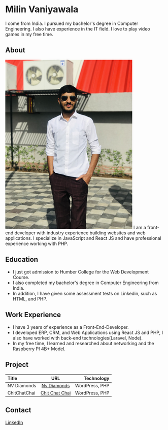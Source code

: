 # Milin Vaniyawala

I come from India. I pursued my bachelor's degree in Computer Engineering. I also have experience in the IT field. I love to play video games in my free time.

## About

<img src="/_readme/milin-vaniyawala.jpg" width="400">
I am a front-end developer with industry experience building websites and web applications. I specialize in JavaScript and React JS and have professional experience working with PHP.

## Education

- I just got admission to Humber College for the Web Development Course.
- I also completed my bachelor's degree in Computer Engineering from India.
- In addition, I have given some assessment tests on Linkedin, such as HTML, and PHP.

## Work Experience

- I have 3 years of experience as a Front-End-Developer.
- I developed ERP, CRM, and Web Applications using React JS and PHP, I also have worked with back-end technologies(Laravel, Node).
- In my free time, I learned and researched about networking and the Raspberry PI 4B+ Model.

## Project

| Title        |                      URL                       |     Technology |
| :----------- | :--------------------------------------------: | -------------: |
| NV Diamonds  |     [Nv Diamonds](https://nvdiamonds.in/)      | WordPress, PHP |
| ChitChatChai | [Chit Chat Chai](https://www.chitchatchai.in/) | WordPress, PHP |

## Contact

[LinkedIn](https://www.linkedin.com/in/milin-vaniyawala-510aa7141/)
